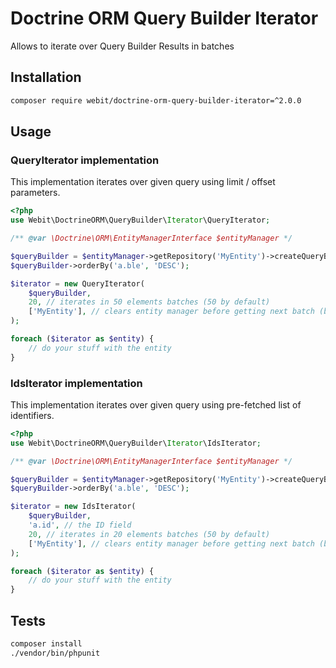 # Doctrine ORM Query Builder Iterator
Allows to iterate over Query Builder Results in batches

## Installation

```bash
composer require webit/doctrine-orm-query-builder-iterator=^2.0.0
```

## Usage

### QueryIterator implementation

This implementation iterates over given query using limit / offset parameters.

```php
<?php
use Webit\DoctrineORM\QueryBuilder\Iterator\QueryIterator;

/** @var \Doctrine\ORM\EntityManagerInterface $entityManager */

$queryBuilder = $entityManager->getRepository('MyEntity')->createQueryBuilder();
$queryBuilder->orderBy('a.ble', 'DESC');

$iterator = new QueryIterator(
    $queryBuilder,
    20, // iterates in 50 elements batches (50 by default)
    ['MyEntity'], // clears entity manager before getting next batch (by default clears all involved in the query) 
);

foreach ($iterator as $entity) {
    // do your stuff with the entity
}

```


### IdsIterator implementation

This implementation iterates over given query using pre-fetched list of identifiers.

```php
<?php
use Webit\DoctrineORM\QueryBuilder\Iterator\IdsIterator;

/** @var \Doctrine\ORM\EntityManagerInterface $entityManager */

$queryBuilder = $entityManager->getRepository('MyEntity')->createQueryBuilder();
$queryBuilder->orderBy('a.ble', 'DESC');

$iterator = new IdsIterator(
    $queryBuilder,
    'a.id', // the ID field
    20, // iterates in 20 elements batches (50 by default)
    ['MyEntity'], // clears entity manager before getting next batch (by default clears all involved in the query) 
);

foreach ($iterator as $entity) {
    // do your stuff with the entity
}

```

## Tests

```bash
composer install
./vendor/bin/phpunit
```
